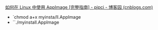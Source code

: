 [如何在 Linux 中使用 AppImage [完整指南] - pipci - 博客园 (cnblogs.com)](https://www.cnblogs.com/pipci/p/16109756.html)
- `chmod a+x myinsta/ll.AppImage
- ``./myinstall.AppImage